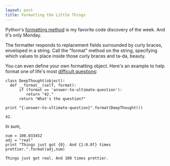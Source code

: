 ```yaml
---
layout: post
title: Formatting the Little Things
---
```


Python's <a href="https://pyformat.info/" target="_blank">formatting method</a> is my favorite code discovery of the week. And it's only Monday.

The formatter responds to replacement fields surrounded by curly braces, enveloped in a string. Call the "format" method on the string, specifying which values to place inside those curly braces and ta-da, beauty. 

You can even define your own formatting object. Here's an example to help format one of life's most <a href="https://en.wikipedia.org/wiki/List_of_minor_The_Hitchhiker%27s_Guide_to_the_Galaxy_characters#Deep_Thought" target="_blank">difficult questions</a>:

    class DeepThought(object):
	  def __format__(self, format):
	      if (format == 'answer-to-ultimate-question'):
	      	 return "42."
	      return "What's the question?"
	      
    print "{:answer-to-ultimate-question}".format(DeepThought())
<b></b>

	42.

In sum,

    num = 100.033452
    adj = "real"
    print "Things just got {0}. And {1:0.0f} times prettier.".format(adj,num)
<b></b>

	Things just got real. And 100 times prettier.

